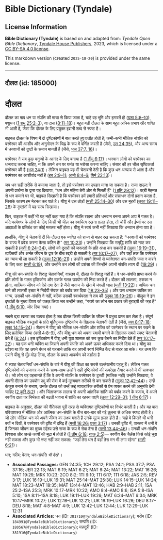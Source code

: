 # Bible Dictionary (Tyndale)

## License Information

**Bible Dictionary (Tyndale)** is based on and adapted from: _Tyndale Open Bible Dictionary_, [Tyndale House Publishers](https://tyndaleopenresources.com/), 2023, which is licensed under a [CC BY-SA 4.0 license](https://creativecommons.org/licenses/by-sa/4.0/legalcode.en).

This markdown version (created `2025-10-20`) is provided under the same license.



--------------------------------

## दौलत (id: 185000)

दौलत
====

दौलत का माप धन या संपत्ति की मात्रा से किया जाता है, चाहे वह भूमि और इमारतें हों ([यशा 5:8–10](https://ref.ly/Isa5:8-Isa5:10)), पशुधन ([1 शमू 25:2–3](https://ref.ly/1Sam25:2-1Sam25:3)), या दास ([8:11–18](https://ref.ly/1Sam8:11-1Sam8:18))। बहुत बड़ी दौलत के साथ बहुत अधिक प्रभाव और शक्ति भी आती है, जैसा कि दौलत के लिए प्रयुक्त इब्रानी शब्द से स्पष्ट है।

बाइबल दौलत के विषय में दो दृष्टिकोणों में बात करते हुए प्रतीत होती है; कभी\-कभी भौतिक संपत्ति को परमेश्वर की आशीष और अनुमोदन के चिह्न के रूप में वर्णित करती है (जैसे, [उत 24:35](https://ref.ly/Gen24:35)), और अन्य समय में धनवानों को दुष्टों के समान मानती है (जैसे, [भज 37:7, 16](https://ref.ly/Ps37:7,Ps37:16))।

परमेश्वर ने सब कुछ मनुष्यों के आनंद के लिए बनाया है ([1 तीमु 6:17](https://ref.ly/1Tim6:17))। धनवान लोगों को परमेश्वर का धन्यवाद करना चाहिए, न कि अपने धन पर घमंड या भरोसा करना चाहिए। संसार की हर चीज़ सृष्टिकर्ता परमेश्वर की है ([भज 24:1](https://ref.ly/Ps24:1))। लेकिन बाइबल यह भी चेतावनी देती है कि कुछ धन अन्याय से आता है और परमेश्वर का आशीर्वाद नहीं है ([हब 2:9–11](https://ref.ly/Hab2:9-Hab2:11); [आमो 8:4–6](https://ref.ly/Amos8:4-Amos8:6); [यिर्म 22:13](https://ref.ly/Jer22:13))।

जब धन सही तरीके से कमाया जाता है, तो इसे परमेश्वर का उपहार माना जा सकता है। राजा दाऊद ने अपनी प्रार्थना के द्वारा यह दिखाया, "धन और महिमा तेरी ओर से मिलती हैं" ([1 इति 29:12](https://ref.ly/1Chr29:12))। कड़ी मेहनत से धन कमाने पर भी, बाइबल सिखाती है कि परमेश्वर हमें हमारी प्रतिभाएँ और संसाधन दोनों प्रदान करता है, जिसके कारण हम मेहनत कर पाते है। यीशु ने दस तोड़ों ([मत्ती 25:14–30](https://ref.ly/Matt25:14-Matt25:30)) और दस मुहरों ([लूका 19:11–26](https://ref.ly/Luke19:11-Luke19:26)) के दृष्टांतों में यह सत्य सिखाया।

फिर, बाइबल में कहीं भी यह नहीं कहा गया है कि संपत्ति रखना और धनवान बनना अपने आप में गलत है। यदि परमेश्वर के लोगों के लिए किसी भी चीज़ का स्वामित्व रखना ग़लत होता, तो चोरी और ईर्ष्या पर दस आज्ञाओं के प्रतिबंध का कोई मतलब नहीं होता। यीशु ने स्वयं कभी नहीं सिखाया कि धनवान होना पाप है।

हालाँकि, यीशु ने चेतावनी दी कि दौलत एक व्यक्ति को राज्य से बाहर रख सकता है: “धनवानों को परमेश्वर के राज्य में प्रवेश करना कैसा कठिन है!” ([मर 10:23](https://ref.ly/Mark10:23))। उन्होंने सिखाया कि समृद्धि शांति को नष्ट कर सकती है ([मत्ती 6:24–34](https://ref.ly/Matt6:24-Matt6:34)), लोगों को दूसरों की जरूरतों के प्रति अंधा कर सकती है ([लूका 16:19–31](https://ref.ly/Luke16:19-Luke16:31)), व्यक्तियों और अनंत जीवन के द्वार के बीच खड़ी हो सकती है ([मर 10:17–27](https://ref.ly/Mark10:17-Mark10:27)), और यहाँ तक कि परमेश्वर का न्याय भी ला सकती है ([लूका 12:16–21](https://ref.ly/Luke12:16-Luke12:21))। उन्होंने अपने शिष्यों से व्यक्तिगत धन\-संपत्ति जमा न करने के लिए कहा ([मत्ती 6:19](https://ref.ly/Matt6:19)), और उन्होंने उन लोगों की प्रशंसा की जिन्होंने अपनी संपत्ति त्याग दी ([19:29](https://ref.ly/Matt19:29))।

यीशु की धन\-संपत्ति के विरुद्ध चेतावनियाँ, वास्तव में, दौलत के विरुद्ध नहीं हैं। वे धन\-संपत्ति प्राप्त करने के प्रति लोगों के गलत दृष्टिकोण और उसके गलत उपयोग की निंदा करते हैं। दौलत की लालसा, उसका न होना, आत्मिक जीवन को ऐसे दबा देता है जैसे अनाज के खेत में जंगली घास ([मत्ती 13:22](https://ref.ly/Matt13:22))। अधिक धन पाने की लालची इच्छा ने निर्दयी सेवक को बर्बाद कर दिया ([18:23–35](https://ref.ly/Matt18:23-Matt18:35))। और उस धनवान व्यक्ति का भाग्य, उसकी धन\-संपत्ति ने नहीं, बल्कि उसकी स्वार्थपरता ने तय की ([लूका 16:19–26](https://ref.ly/Luke16:19-Luke16:26))। पौलुस ने इन दृष्टांतों के मुख्य विषय को पकड़ लिया जब उन्होंने कहा, "रुपये का लोभ सब प्रकार की बुराइयों की जड़ है" ([1 तीमु 6:10](https://ref.ly/1Tim6:10), जोर दिया गया)।

सबसे बड़ा खतरा तब उत्पन्न होता है जब दौलत किसी व्यक्ति के जीवन में प्रभुत्व प्राप्त कर लेता है। संपूर्ण बाइबल भौतिक वस्तुओं के प्रति मूर्तिपूजक दृष्टिकोण के खिलाफ चेतावनी देती है (जैसे, [व्यव 8:17–18](https://ref.ly/Deut8:17-Deut8:18); [लूका 14:15–24](https://ref.ly/Luke14:15-Luke14:24))। शैतान ने यीशु को भौतिक धन\-संपत्ति और शक्ति को परमेश्वर के स्थान पर रखने के लिए प्रलोभित किया ([मत्ती 4:8–9](https://ref.ly/Matt4:8-Matt4:9)), और यीशु धन को अपना स्वामी बनाने के खिलाफ सबसे स्पष्ट चेतावनी देते हैं ([6:24](https://ref.ly/Matt6:24))। इस दृष्टिकोण में यीशु धनी युवा शासक को सब कुछ बेचने का निर्देश देते हैं ([मर 10:17–22](https://ref.ly/Mark10:17-Mark10:22))। यह एक धनी व्यक्ति था जिसने अपनी संपत्ति को अपने ऊपर अधिकार करने दिया था। यीशु का उद्देश्य था कि वह अपने बंधन को पहचाने ताकि वह अपनी स्वयं निर्मित कैद से बाहर आ सके। यह तथ्य कि उसने यीशु से मुँह मोड़ लिया, दौलत के प्रबल आकर्षण को दर्शाता है

ये स्पष्ट चेतावनियाँ धन\-संपत्ति के बारे में यीशु की शिक्षा का सबसे उल्लेखनीय पहलू हैं। लेकिन गलत दृष्टिकोणों को उजागर करने के साथ\-साथ उन्होंने सही दृष्टिकोणों की रूपरेखा तैयार करने में भी सावधान थे। जो लोग यह पहचानते हैं कि वे अपनी संपत्ति के परमेश्वर के ट्रस्टी (मालिक नहीं) उन्होंने सिखाया, वे अपनी दौलत का उपयोग प्रभु की सेवा में कई मूल्यवान तरीकों से कर सकते हैं ([लूका 12:42–44](https://ref.ly/Luke12:42-Luke12:44))। उन्हें कंजूस बनाने के बजाय, उनके दौलत को उन्हें कई व्यावहारिक तरीकों से प्रेम व्यक्त करने की अनुमति देनी चाहिए ([2 कुरि 8:2](https://ref.ly/2Cor8:2))। और चिंताजनक लालच से अपनी आंतरिक शांति को बर्बाद करने के बजाय, वे अपने स्वर्गीय दाता पर निर्भरता की बढ़ती भावना में शांति का रहस्य पाएंगे ([लूका 12:29–31](https://ref.ly/Luke12:29-Luke12:31); [1 तीमु 6:17](https://ref.ly/1Tim6:17))।

बाइबल के अनुसार, दौलत की नैतिकता पूरी तरह से व्यक्तिगत दृष्टिकोणों पर निर्भर करती है। और यह बात पवित्रशास्त्र में भौतिक और आत्मिक धन\-संपति के बीच बार\-बार की गई तुलना से अधिक स्पष्ट होती है। जो लोग भौतिक धन को अपने जीवन का लक्ष्य बनाते हैं उनके मूल्य ग़लत होते हैं। चाहे वे कितने भी धनी क्यों न दिखें, वे परमेश्वर की दृष्टि में दरिद्र हैं ([मत्ती 16:26](https://ref.ly/Matt16:26); [प्रका 3:17](https://ref.ly/Rev3:17))। उनकी दृष्टि में, वास्तव में धनी वे हैं जिनका जीवन का मुख्य उद्देश्य उसे राजा के रूप में सेवा देना है ([मत्ती 13:44–46](https://ref.ly/Matt13:44-Matt13:46))। उनकी धन\-संपत्ति विश्वास और अच्छे कार्यों की मुद्रा में होती है ([1 तीमु 6:18](https://ref.ly/1Tim6:18); [याकू 2:5](https://ref.ly/Jas2:5))— स्वर्गीय बैंक बैलेंस जिसे कोई चुरा नहीं सकता और कुछ भी नष्ट नहीं कर सकता: “जहाँ तेरा धन है वहाँ तेरा मन भी लगा रहेगा” ([मत्ती 6:21](https://ref.ly/Matt6:21))।

 धन; गरीब; वेतन; धन\-संपत्ति *भी देखें* ।

* **Associated Passages:** GEN 24:35; 1CH 29:12; PSA 24:1; PSA 37:7; PSA 37:16; JER 22:13; MAT 6:19; MAT 6:21; MAT 6:24; MAT 13:22; MAT 16:26; MAT 19:29; MRK 10:23; 2CO 8:2; 1TI 6:10; 1TI 6:17; 1TI 6:18; JAS 2:5; REV 3:17; LUK 16:19–LUK 16:31; MAT 25:14–MAT 25:30; LUK 14:15–LUK 14:24; MAT 18:23–MAT 18:35; MAT 13:44–MAT 13:46; HAB 2:9–HAB 2:11; 1SA 25:2–1SA 25:3; MRK 10:17–MRK 10:22; AMO 8:4–AMO 8:6; ISA 5:8–ISA 5:10; 1SA 8:11–1SA 8:18; LUK 19:11–LUK 19:26; MAT 6:24–MAT 6:34; MRK 10:17–MRK 10:27; LUK 12:16–LUK 12:21; LUK 16:19–LUK 16:26; DEU 8:17–DEU 8:18; MAT 4:8–MAT 4:9; LUK 12:42–LUK 12:44; LUK 12:29–LUK 12:31
* **Associated Articles:** धन (ID: `381710@TyndaleBibleDictionary`); गरीब (ID: `184991@TyndaleBibleDictionary`); सम्पति  (ID: `180567@TyndaleBibleDictionary`); मज़दूरी (ID: `381916@TyndaleBibleDictionary`)

